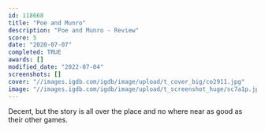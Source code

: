 ```yaml
---
id: 118668
title: "Poe and Munro"
description: "Poe and Munro - Review"
score: 5
date: "2020-07-07"
completed: TRUE
awards: []
modified_date: "2022-07-04"
screenshots: []
cover: "//images.igdb.com/igdb/image/upload/t_cover_big/co2911.jpg"
image: "//images.igdb.com/igdb/image/upload/t_screenshot_huge/sc7a1p.jpg"
---
```

Decent, but the story is all over the place and no where near as good as their other games.